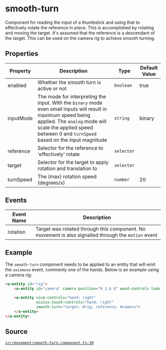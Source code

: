 # smooth-turn
Component for reading the input of a thumbstick and using that to effectively
rotate the reference in place. This is accomplished by rotating and moving the target.
It's assumed that the reference is a descendant of the target. This can be used on the camera rig
to achieve smooth turning.

## Properties
| Property | Description | Type | Default Value |
|----------|-------------|------|---------------|
| enabled | Whether the smooth turn is active or not | `boolean` | true |
| inputMode | The mode for interpreting the input. With the `binary` mode even small inputs will result in maximum speed being applied. The `analog` mode will scale the applied speed between 0 and `turnSpeed` based on the input magnitude | `string` | binary |
| reference | Selector for the reference to 'effectively' rotate | `selector` |  |
| target | Selector for the target to apply rotation and translation to | `selector` |  |
| turnSpeed | The (max) rotation speed (degrees/s) | `number` | 20 |

## Events
| Event Name | Description  |
|------------|--------------|
| rotation | Target was rotated through this component. No movement is also signalled through      the `motion` event |


## Example
The `smooth-turn` component needs to be applied to an entity that will emit the `axismove` event,
commenly one of the hands. Below is an example using a camera rig:
```HTML
<a-entity id="rig">
    <a-entity id="camera" camera position="0 1.6 0" wasd-controls look-controls></a-entity>

    <a-entity vive-controls="hand: right"
              oculus-touch-controls="hand: right"
              smooth-turn="target: #rig; reference: #camera">
    </a-entity>
</a-entity>
```

## Source
[`src/movement/smooth-turn.component.ts:30`](https://github.com/mrxz/aframe-locomotion/blob/7d28051/src/movement/smooth-turn.component.ts#L30)

